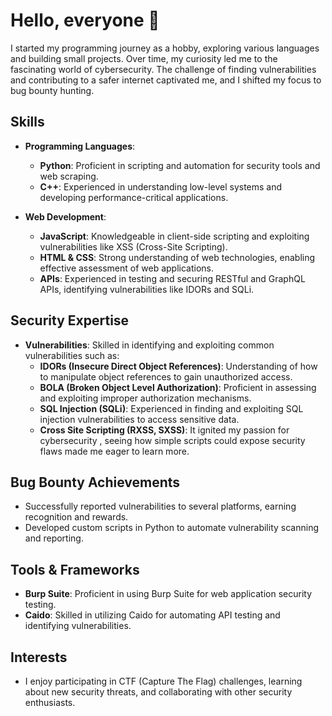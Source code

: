 # Hello, everyone 👋

I started my programming journey as a hobby, exploring various languages and building small projects. Over time, my curiosity led me to the fascinating world of cybersecurity. The challenge of finding vulnerabilities and contributing to a safer internet captivated me, and I shifted my focus to bug bounty hunting.

## Skills
- **Programming Languages**:
  - **Python**: Proficient in scripting and automation for security tools and web scraping.
  - **C++**: Experienced in understanding low-level systems and developing performance-critical applications.
  
- **Web Development**:
  - **JavaScript**: Knowledgeable in client-side scripting and exploiting vulnerabilities like XSS (Cross-Site Scripting).
  - **HTML & CSS**: Strong understanding of web technologies, enabling effective assessment of web applications.
  - **APIs**: Experienced in testing and securing RESTful and GraphQL APIs, identifying vulnerabilities like IDORs and SQLi.

## Security Expertise
- **Vulnerabilities**: Skilled in identifying and exploiting common vulnerabilities such as:
  - **IDORs (Insecure Direct Object References)**: Understanding of how to manipulate object references to gain unauthorized access.
  - **BOLA (Broken Object Level Authorization)**: Proficient in assessing and exploiting improper authorization mechanisms.
  - **SQL Injection (SQLi)**: Experienced in finding and exploiting SQL injection vulnerabilities to access sensitive data.
  - **Cross Site Scripting (RXSS, SXSS)**: It ignited my passion for cybersecurity , seeing how simple scripts could expose security flaws made me eager to learn more.

## Bug Bounty Achievements
- Successfully reported vulnerabilities to several platforms, earning recognition and rewards.
- Developed custom scripts in Python to automate vulnerability scanning and reporting.

## Tools & Frameworks
- **Burp Suite**: Proficient in using Burp Suite for web application security testing.
- **Caido**: Skilled in utilizing Caido for automating API testing and identifying vulnerabilities.

## Interests
- I enjoy participating in CTF (Capture The Flag) challenges, learning about new security threats, and collaborating with other security enthusiasts.
